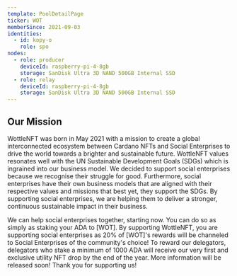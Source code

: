 ```yaml
---
template: PoolDetailPage
ticker: WOT
memberSince: 2021-09-03
identities:
  - id: kopy-o
    role: spo
nodes:
  - role: producer
    deviceId: raspberry-pi-4-8gb
    storage: SanDisk Ultra 3D NAND 500GB Internal SSD
  - role: relay
    deviceId: raspberry-pi-4-8gb
    storage: SanDisk Ultra 3D NAND 500GB Internal SSD
---
```


## Our Mission

WottleNFT was born in May 2021 with a mission to create a global interconnected ecosystem between Cardano NFTs and Social Enterprises to drive the world towards a brighter and sustainable future. WottleNFT values resonates well with the UN Sustainable Development Goals (SDGs) which is ingrained into our business model. We decided to support social enterprises because we recognise their struggle for good. Furthermore, social enterprises have their own business models that are aligned with their respective values and missions that best yet, they support the SDGs. By supporting social enterprises, we are helping them to deliver a stronger, continuous sustainable impact in their business.

We can help social enterprises together, starting now. You can do so as simply as staking your ADA to [WOT]. By supporting WottleNFT, you are supporting social enterprises as 20% of [WOT]'s rewards will be channeled to Social Enterprises of the community's choice! To reward our delegators, delegators who stake a minimum of 1000 ADA will receive our very first and exclusive utility NFT drop by the end of the year. More information will be released soon! Thank you for supporting us!

